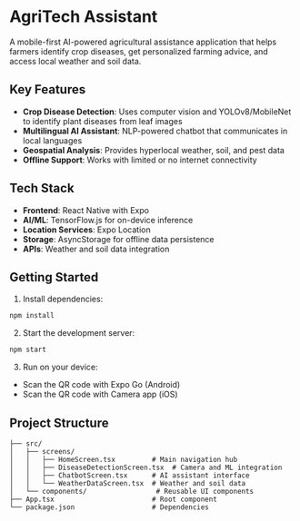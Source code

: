 # AgriTech Assistant

A mobile-first AI-powered agricultural assistance application that helps farmers identify crop diseases, get personalized farming advice, and access local weather and soil data.

## Key Features

- **Crop Disease Detection**: Uses computer vision and YOLOv8/MobileNet to identify plant diseases from leaf images
- **Multilingual AI Assistant**: NLP-powered chatbot that communicates in local languages
- **Geospatial Analysis**: Provides hyperlocal weather, soil, and pest data
- **Offline Support**: Works with limited or no internet connectivity

## Tech Stack

- **Frontend**: React Native with Expo
- **AI/ML**: TensorFlow.js for on-device inference
- **Location Services**: Expo Location
- **Storage**: AsyncStorage for offline data persistence
- **APIs**: Weather and soil data integration

## Getting Started

1. Install dependencies:
```bash
npm install
```

2. Start the development server:
```bash
npm start
```

3. Run on your device:
- Scan the QR code with Expo Go (Android)
- Scan the QR code with Camera app (iOS)

## Project Structure

```
├── src/
│   ├── screens/
│   │   ├── HomeScreen.tsx         # Main navigation hub
│   │   ├── DiseaseDetectionScreen.tsx  # Camera and ML integration
│   │   ├── ChatbotScreen.tsx      # AI assistant interface
│   │   └── WeatherDataScreen.tsx  # Weather and soil data
│   └── components/                 # Reusable UI components
├── App.tsx                        # Root component
└── package.json                   # Dependencies
```